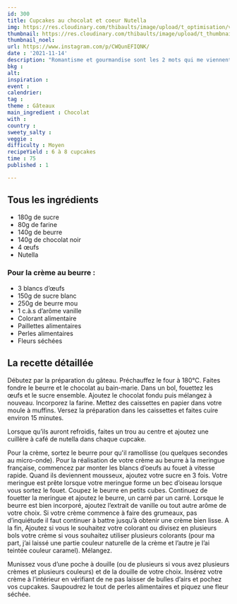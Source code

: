 ```yaml
---
id: 300
title: Cupcakes au chocolat et coeur Nutella
img: https://res.cloudinary.com/thibaults/image/upload/t_optimisation/v1636909058/Recipes/2021114_cupcakes_chocolat.jpg
thumbnail: https://res.cloudinary.com/thibaults/image/upload/t_thumbnail_josie/v1636909058/Recipes/2021114_cupcakes_chocolat.jpg
thumbnail_noel: 
url: https://www.instagram.com/p/CWQunEFIQNK/
date : '2021-11-14'
description: "Romantisme et gourmandise sont les 2 mots qui me viennent directement pour décrire ces cupcakes au chocolat."
bkg : 
alt: 
inspiration : 
event : 
calendrier: 
tag : 
theme : Gâteaux
main_ingredient : Chocolat
with : 
country : 
sweety_salty : 
veggie : 
difficulty : Moyen
recipeYield : 6 à 8 cupcakes
time : 75
published : 1

---
```


## Tous les ingrédients
 - 180g de sucre
 - 80g de farine
 - 140g de beurre
 - 140g de chocolat noir
 - 4 œufs
 - Nutella

### Pour la crème au beurre :
 - 3 blancs d’œufs
 - 150g de sucre blanc
 - 250g de beurre mou
 - 1 c.à.s d’arôme vanille
 - Colorant alimentaire
 - Paillettes alimentaires
 - Perles alimentaires
 - Fleurs séchées

## La recette détaillée
Débutez par la préparation du gâteau. Préchauffez le four à 180°C. Faites fondre le beurre et le chocolat au bain-marie. Dans un bol, fouettez les œufs et le sucre ensemble. Ajoutez le chocolat fondu puis mélangez à nouveau. Incorporez la farine. Mettez des caissettes en papier dans votre moule à muffins. Versez la préparation dans les caissettes et faites cuire environ 15 minutes.

Lorsque qu’ils auront refroidis, faites un trou au centre et ajoutez une cuillère à café de nutella dans chaque cupcake.

Pour la crème, sortez le beurre pour qu'il ramollisse (ou quelques secondes au micro-onde). Pour la réalisation de votre crème au beurre à la meringue française, commencez par monter les blancs d’oeufs au fouet à vitesse rapide. Quand ils deviennent mousseux, ajoutez votre sucre en 3 fois. Votre meringue est prête lorsque votre meringue forme un bec d’oiseau lorsque vous sortez le fouet. Coupez le beurre en petits cubes. Continuez de fouetter la meringue et ajoutez le beurre, un carré par un carré. Lorsque le beurre est bien incorporé, ajoutez l’extrait de vanille ou tout autre arôme de votre choix. Si votre crème commence à faire des grumeaux, pas d’inquiétude il faut continuer à battre jusqu’à obtenir une crème bien lisse. A la fin, Ajoutez si vous le souhaitez votre colorant ou divisez en plusieurs bols votre crème si vous souhaitez utiliser plusieurs colorants (pour ma part, j’ai laissé une partie couleur naturelle de la crème et l’autre je l’ai teintée couleur caramel). Mélangez.

Munissez vous d’une poche à douille (ou de plusieurs si vous avez plusieurs crèmes et plusieurs couleurs) et de la douille de votre choix. Insérez votre crème à l’intérieur en vérifiant de ne pas laisser de bulles d’airs et pochez vos cupcakes. Saupoudrez le tout de perles alimentaires et piquez une fleur séchée.